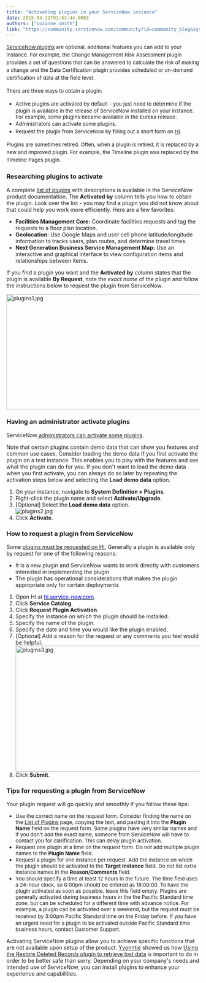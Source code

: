 ```yaml
---
title: "Activating plugins in your ServiceNow instance"
date: 2015-04-21T01:53:44.000Z
authors: ["suzanne.smith"]
link: "https://community.servicenow.com/community?id=community_blog&sys_id=83bc6e25dbd0dbc01dcaf3231f961965"
---
```

<p style="text-align: left;"><span style="font-size: 10pt; line-height: 1.5em; text-align: left;"><a title="ki.servicenow.com/index.php?title=List_of_Plugins" href="http://wiki.servicenow.com/index.php?title=List_of_Plugins">ServiceNow plugins</a> are optional, additional features you can add to your instance. For example, the Change Management Risk Assessment plugin provides a set of questions that can be answered to calculate the risk of making a change and the Data Certification plugin provides scheduled or on-demand certification of data at the field level.</span></p><p style="text-align: left;"><span style="font-size: 10pt; line-height: 1.5em; text-align: left;"> </span></p><p style="text-align: left;"><span style="font-size: 10pt; line-height: 1.5em; text-align: left;">There are three ways to obtain a plugin:</span></p><ul><li><span style="font-size: 10pt; line-height: 1.5em; text-align: left;">Active plugins are activated by default - you just need to determine if the plugin is available in the release of ServiceNow installed on your instance. For example, some plugins became available in the Eureka release.</span></li><li><span style="font-size: 10pt; line-height: 1.5em; text-align: left;">Administrators can activate some plugins. </span></li><li><span style="font-size: 10pt; line-height: 1.5em; text-align: left;">Request the plugin from ServiceNow by filling out a short form on <a title=".service-now.com/" href="http://hi.service-now.com/">HI</a>. <br/></span></li></ul><p style="text-align: left;"><span style="font-size: 10pt; line-height: 1.5em;">Plugins are sometimes retired. Often, when a plugin is retired, it is replaced by a new and improved plugin. For example, the Timeline plugin was replaced by the Timeline Pages plugin.</span></p><p style="text-align: left;"></p><p></p><h3>Researching plugins to activate</h3><p>A complete <a title="ki.servicenow.com/index.php?title=List_of_Plugins" href="http://wiki.servicenow.com/index.php?title=List_of_Plugins">list of plugins</a> with descriptions is available in the ServiceNow product documentation. The <strong>Activated by</strong> column tells you how to obtain the plugin. Look over the list - you may find a plugin you did not know about that could help you work more efficiently. Here are a few favorites:</p><p></p><ul><li><strong>Facilities Management Core:</strong> Coordinate facilities requests and tag the requests to a floor plan location.</li><li><strong>Geolocation:</strong> Use Google Maps and user cell phone latitude/longitude information to tracks users, plan routes, and determine travel times.</li><li><strong>Next Generation Business Service Management Map:</strong> Use an interactive and graphical interface to view configuration items and relationships between items.</li></ul><p></p><p>If you find a plugin you want and the <strong>Activated by</strong> column states that the plugin is available <strong>By Request</strong>, note the <em>exact name</em> of the plugin and follow the instructions below to request the plugin from ServiceNow.</p><p><img   alt="plugins1.jpg" class="image-0 jive-image" src="f97aaf75dbd09b048c8ef4621f9619da.iix" style="height: 300px; width: 620px; display: block; margin-left: auto; margin-right: auto;"/></p><p></p><p></p><h3>Having an administrator activate plugins</h3><p>ServiceNow<a title="ki.servicenow.com/index.php?title=Activating_ServiceNow_Plugins#Activating_Published_Plugins" href="http://wiki.servicenow.com/index.php?title=Activating_ServiceNow_Plugins#Activating_Published_Plugins"> administrators can activate some plugins</a>.</p><p></p><p>Note that certain plugins contain demo data that can show you features and common use cases. Consider loading the demo data if you first activate the plugin on a test instance. This enables you to play with the features and see what the plugin can do for you. If you don't want to load the demo data when you first activate, you can always do so later by repeating the activation steps below and selecting the <strong>Load demo data</strong> option.</p><p></p><ol><li>On your instance, navigate to <strong>System Definition &gt; Plugins</strong>.</li><li>Right-click the plugin name and select <strong>Activate/Upgrade</strong>.</li><li>[Optional] Select the<strong> Load demo data</strong> option.<br/><img   alt="plugins2.jpg" class="image-1 jive-image" src="975255cedb5897049c9ffb651f9619ee.iix" style="height: auto; display: block; margin-left: auto; margin-right: auto;"/></li><li>Click <strong>Activate</strong>.</li></ol><p></p><h3>How to request a plugin from ServiceNow</h3><p>Some <a title="ki.servicenow.com/index.php?title=Activating_ServiceNow_Plugins#Requesting_Plugins" href="http://wiki.servicenow.com/index.php?title=Activating_ServiceNow_Plugins#Requesting_Plugins">plugins must be requested on HI.</a> Generally a plugin is available only by request for one of the following reasons:</p><ul><li>It is a new plugin and ServiceNow wants to work directly with customers interested in implementing the plugin</li><li>The plugin has operational considerations that makes the plugin appropriate only for certain deployments</li></ul><p></p><ol><li>Open HI at <a class="jive-link-external-small" href="https://hi.service-now.com/" rel="nofollow" target="_blank"><span style="color: #0000ff;">hi.service-now.com</span></a>.</li><li>Click <strong>Service Catalog</strong>.</li><li>Click <strong>Request Plugin Activation</strong>.</li><li>Specify the instance on which the plugin should be installed.</li><li>Specify the name of the plugin.</li><li>Specify the date and time you would like the plugin enabled.</li><li>[Optional] Add a reason for the request or any comments you feel would be helpful.<img   alt="plugins3.jpg" class="image-2 jive-image" src="431ae88edb545f048c8ef4621f9619a7.iix" style="height: 328px; width: 620px; display: block; margin-left: auto; margin-right: auto;"/></li><li>Click <strong>Submit</strong>.</li></ol><p><span style="font-size: 10pt;"> </span></p><p></p><h3>Tips for requesting a plugin from ServiceNow</h3><p>Your plugin request will go quickly and smoothly if you follow these tips:</p><ul><li><span style="font-size: 10pt;">Use the correct name on the request form. Consider finding the name on the <a title="ki.servicenow.com/index.php?title=List_of_Plugins" href="http://wiki.servicenow.com/index.php?title=List_of_Plugins">List of Plugins</a> page, copying the text, and pasting it into the <strong>Plugin Name</strong> field on the request form. Some plugins have very similar names and if you don't add the exact name, someone from ServiceNow will have to contact you for clarification. This can delay plugin activation.</span></li><li><span style="font-size: 10pt;">Request one plugin at a time on the request form. Do not add multiple plugin names to the <strong>Plugin Name</strong> field.</span></li><li><span style="font-size: 10pt;">Request a plugin for one instance per request. Add the instance on which the plugin should be activated to the <strong>Target Instance</strong> field. Do not list extra instance names in the <strong>Reason/Comments</strong> field.</span></li><li><span style="font-size: 10pt;">You should specify a time at least 12 hours in the future. The time field uses a 24-hour clock, so 6:00pm should be entered as 18:00:00. To have the plugin activated as soon as possible, leave this field empty. Plugins are generally activated during business hours in the the Pacific Standard time zone, but can be scheduled for a different time with advance notice. For example, a plugin can be activated over a weekend, but the request must be received by 3:00pm Pacific Standard time on the Friday before. </span><span style="font-size: 10pt; line-height: 1.5em;">If you have an urgent need for a plugin to be activated outside Pacific Standard time business hours, contact Customer Support. </span></li></ul><p></p><p>Activating ServiceNow plugins allow you to achieve specific functions that are not available upon setup of the product. <a title="Yvonntje" __default_attr="10823" __jive_macro_name="user" class="jive_macro jive_macro_user" data-orig-content="Yvonntje" data-renderedposition="2351.979248046875_752.1412353515625_74_17" href="/community?id=community_user_profile&user=cc229e25dbd81fc09c9ffb651f961944">Yvonntje</a> showed us how <a title="Using the Restore Deleted Records plugin to retrieve lost data" __default_attr="4019" __jive_macro_name="blogpost" class="jive_macro jive_macro_blogpost" data-orig-content="Using the Restore Deleted Records plugin to retrieve lost data" data-renderedposition="2351.979248046875_7.986111640930176_1168_38" href="/community?id=community_blog&sys_id=356dea29dbd0dbc01dcaf3231f96195f">Using the Restore Deleted Records plugin to retrieve lost data</a> is important to do in order to be better safe than sorry. Depending on your company's needs and intended use of ServiceNow, you can install plugins to enhance your experience and capabilities.</p>